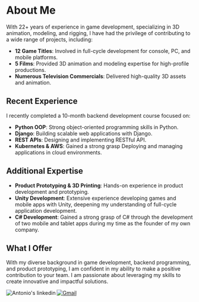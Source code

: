 # About Me

With 22+ years of experience in game development, specializing in 3D animation, modeling, and rigging, I have had the privilege of contributing to a wide range of projects, including:

- **12 Game Titles**: Involved in full-cycle development for console, PC, and mobile platforms.
- **5 Films**: Provided 3D animation and modeling expertise for high-profile productions.
- **Numerous Television Commercials**: Delivered high-quality 3D assets and animation.

## Recent Experience

I recently completed a 10-month backend development course focused on:

- **Python OOP**: Strong object-oriented programming skills in Python.
- **Django**: Building scalable web applications with Django.
- **REST APIs**: Designing and implementing RESTful API.
- **Kubernetes & AWS**: Gained a strong grasp Deploying and managing applications in cloud environments.

## Additional Expertise

- **Product Prototyping & 3D Printing**: Hands-on experience in product development and prototyping.
- **Unity Development**: Extensive experience developing games and mobile apps with Unity, deepening my understanding of full-cycle application development.
- **C# Development**: Gained a strong grasp of C# through the development of two mobile and tablet apps during my time as the founder of my own company.

## What I Offer

With my diverse background in game development, backend programming, and product prototyping, I am confident in my ability to make a positive contribution to your team. I am passionate about leveraging my skills to create innovative and impactful solutions.

<p>
  <a href="https://www.linkedin.com/in/antonio-flores-guerrero-779049250/" target="_blank">
    <img align="left" alt="Antonio's linkedin" src="https://img.shields.io/badge/linkedin-%230077B5.svg?style=for-the-badge&logo=linkedin&logoColor=white"/>
  </a>
    <a href="mailto:k.mokshaflores@gmail.com">
      <img alt="Gmail" src="https://img.shields.io/badge/Gmail-EA4335?logo=gmail&logoColor=white&style=for-the-badge" />
  </a>
</p>
